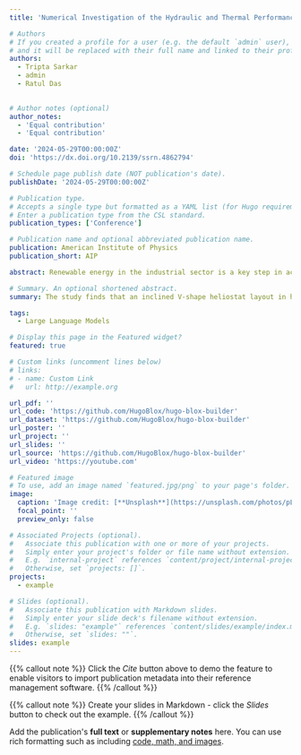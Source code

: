 ```yaml
---
title: 'Numerical Investigation of the Hydraulic and Thermal Performance of Plain Fin Compact Heat Exchangers with Modified Flat Tubes'

# Authors
# If you created a profile for a user (e.g. the default `admin` user), write the username (folder name) here
# and it will be replaced with their full name and linked to their profile.
authors:
  - Tripta Sarkar
  - admin
  - Ratul Das
  

# Author notes (optional)
author_notes:
  - 'Equal contribution'
  - 'Equal contribution'

date: '2024-05-29T00:00:00Z'
doi: 'https://dx.doi.org/10.2139/ssrn.4862794'

# Schedule page publish date (NOT publication's date).
publishDate: '2024-05-29T00:00:00Z'

# Publication type.
# Accepts a single type but formatted as a YAML list (for Hugo requirements).
# Enter a publication type from the CSL standard.
publication_types: ['Conference']

# Publication name and optional abbreviated publication name.
publication: American Institute of Physics
publication_short: AIP 

abstract: Renewable energy in the industrial sector is a key step in achieving low-carbon production systems. Concentrated Solar Power (CSP) technologies can be used to generate electricity by converting sunlight energy to power a turbine. Solar Power Tower (SPT) has become more developed and well-liked in recent years on a commercial scale, despite the fact that parabolic trough is still the most well-known and widely used CSP technology. In this study, the inclined barren surfaces of hillside areas are taken as solar fields which are named as Hillside Concentrated Solar Powerplant (HCSP) system. For this, three different barren hilly areas located at United States have been selected where the solar irradiation is moderately higher. A simple inclined plane V-shape layout with 5100 heliostats is simulated for optical efficiency in each of the locations for four days of a year and three times of a day. These simulation results show that the inclined rectangular array type layout provides greater optical efficiency at any of the three locations investigated than the optical efficiencies of the traditional horizontal plane functional layouts.

# Summary. An optional shortened abstract.
summary: The study finds that an inclined V-shape heliostat layout in hillside CSP systems yields higher optical efficiency than traditional layouts across various U.S. locations.

tags:
  - Large Language Models

# Display this page in the Featured widget?
featured: true

# Custom links (uncomment lines below)
# links:
# - name: Custom Link
#   url: http://example.org

url_pdf: ''
url_code: 'https://github.com/HugoBlox/hugo-blox-builder'
url_dataset: 'https://github.com/HugoBlox/hugo-blox-builder'
url_poster: ''
url_project: ''
url_slides: ''
url_source: 'https://github.com/HugoBlox/hugo-blox-builder'
url_video: 'https://youtube.com'

# Featured image
# To use, add an image named `featured.jpg/png` to your page's folder.
image:
  caption: 'Image credit: [**Unsplash**](https://unsplash.com/photos/pLCdAaMFLTE)'
  focal_point: ''
  preview_only: false

# Associated Projects (optional).
#   Associate this publication with one or more of your projects.
#   Simply enter your project's folder or file name without extension.
#   E.g. `internal-project` references `content/project/internal-project/index.md`.
#   Otherwise, set `projects: []`.
projects:
  - example

# Slides (optional).
#   Associate this publication with Markdown slides.
#   Simply enter your slide deck's filename without extension.
#   E.g. `slides: "example"` references `content/slides/example/index.md`.
#   Otherwise, set `slides: ""`.
slides: example
---
```


{{% callout note %}}
Click the _Cite_ button above to demo the feature to enable visitors to import publication metadata into their reference management software.
{{% /callout %}}

{{% callout note %}}
Create your slides in Markdown - click the _Slides_ button to check out the example.
{{% /callout %}}

Add the publication's **full text** or **supplementary notes** here. You can use rich formatting such as including [code, math, and images](https://docs.hugoblox.com/content/writing-markdown-latex/).
